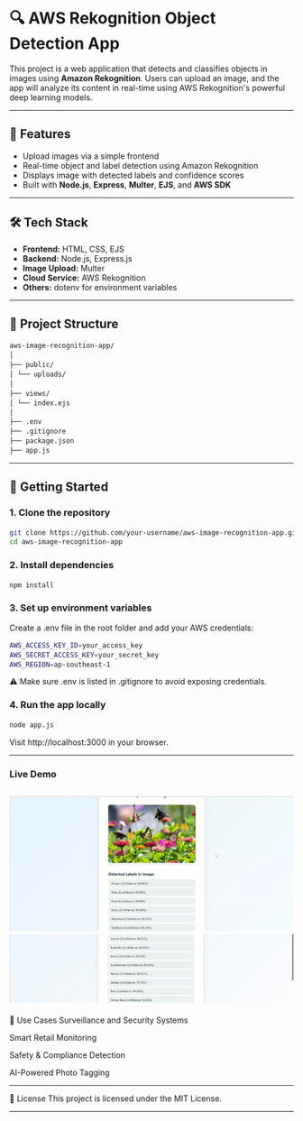 # 🔍 AWS Rekognition Object Detection App

This project is a web application that detects and classifies objects in images using **Amazon Rekognition**. Users can upload an image, and the app will analyze its content in real-time using AWS Rekognition's powerful deep learning models.

---

## 📸 Features

- Upload images via a simple frontend
- Real-time object and label detection using Amazon Rekognition
- Displays image with detected labels and confidence scores
- Built with **Node.js**, **Express**, **Multer**, **EJS**, and **AWS SDK**

---

## 🛠 Tech Stack

- **Frontend:** HTML, CSS, EJS
- **Backend:** Node.js, Express.js
- **Image Upload:** Multer
- **Cloud Service:** AWS Rekognition
- **Others:** dotenv for environment variables

---

## 📁 Project Structure
```bash
aws-image-recognition-app/
│
├── public/ 
│ └── uploads/
│
├── views/
│ └── index.ejs
│
├── .env 
├── .gitignore
├── package.json
├── app.js 
```
---

## 🚀 Getting Started

### 1. Clone the repository

```bash
git clone https://github.com/your-username/aws-image-recognition-app.git
cd aws-image-recognition-app
```

### 2. Install dependencies
```bash
npm install
```

### 3. Set up environment variables

Create a .env file in the root folder and add your AWS credentials:
```bash
AWS_ACCESS_KEY_ID=your_access_key
AWS_SECRET_ACCESS_KEY=your_secret_key
AWS_REGION=ap-southeast-1
```
⚠️ Make sure .env is listed in .gitignore to avoid exposing credentials.

### 4. Run the app locally
```bash
node app.js
```
Visit http://localhost:3000 in your browser.

---
### Live Demo
![alt text](image.png)
![alt text](image-1.png)
---

🧠 Use Cases
Surveillance and Security Systems

Smart Retail Monitoring

Safety & Compliance Detection

AI-Powered Photo Tagging

---

📜 License
This project is licensed under the MIT License.

---
